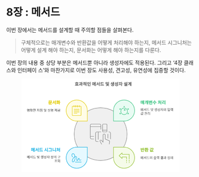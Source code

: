 # 8장 : 메서드

이번 장에서는 메서드를 설계할 때 주의할 점들을 살펴본다.&#x20;

> 구체적으로는 매개변수와 반환값을 어떻게 처리해야 하는지, 메서드 시그니처는 어떻게 설계 해야 하는지, 문서화는 어떻게 해야 하는지를 다룬다.&#x20;

이번 장의 내용 중 상당 부분은 메서드뿐 아니라 생성자에도 적용된다. 그리고 ‘4장 클래스와 인터페이 스’와 마찬가지로 이번 장도 사용성, 견고성, 유연성에 집중할 것이다.

<figure><img src="../../../../.gitbook/assets/image (2) (1) (1) (1).png" alt=""><figcaption></figcaption></figure>
